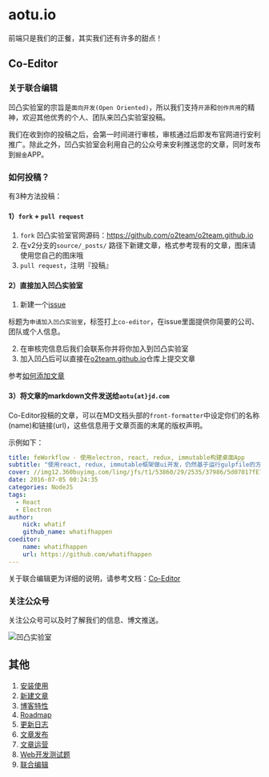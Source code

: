 # aotu.io

前端只是我们的正餐，其实我们还有许多的甜点！

## Co-Editor

### 关于联合编辑

凹凸实验室的宗旨是`面向开发(Open Oriented)`，所以我们支持`开源`和`创作共用`的精神，欢迎其他优秀的个人、团队来凹凸实验室投稿。

我们在收到你的投稿之后，会第一时间进行审核，审核通过后即发布官网进行安利推广。除此之外，凹凸实验室会利用自己的公众号来安利推送您的文章，同时发布到`掘金`APP。

### 如何投稿？

有3种方法投稿：

#### 1）`fork` + `pull request`

1. `fork` 凹凸实验室官网源码：https://github.com/o2team/o2team.github.io
2. 在v2分支的`source/_posts/` 路径下新建文章，格式参考现有的文章，图床请使用您自己的图床哦
3. `pull request`，注明『投稿』

#### 2）直接加入凹凸实验室

1. 新建一个[issue](https://github.com/o2team/o2team.github.io/issues)

  标题为`申请加入凹凸实验室`，标签打上`co-editor`，在issue里面提供你简要的公司、团队或个人信息。

2. 在审核完信息后我们会联系你并将你加入到凹凸实验室
3. 加入凹凸后可以直接在[o2team.github.io](https://github.com/o2team/o2team.github.io)仓库上提交文章

  参考[如何添加文章](https://github.com/o2team/o2team.github.io/wiki/A1-New-Post)
  
#### 3）将文章的markdown文件发送给`aotu{at}jd.com`

Co-Editor投稿的文章，可以在MD文档头部的`front-formatter`中设定你们的名称(name)和链接(url)，这些信息用于文章页面的末尾的版权声明。

示例如下：

```yaml
title: feWorkflow - 使用electron, react, redux, immutable构建桌面App
subtitle: "使用react, redux, immutable框架做ui开发，仍然基于运行gulpfile的方案，这样可以使每个使用自己团队的gulp工作流快速接入和自由调整。"
cover: //img12.360buyimg.com/ling/jfs/t1/53860/29/2535/37986/5d07017fE74648962/7f866b67c5ae6d8a.jpg
date: 2016-07-05 00:24:35
categories: NodeJS
tags:
  - React
  - Electron
author:
    nick: whatif
    github_name: whatifhappen
coeditor:
    name: whatifhappen
    url: https://github.com/whatifhappen
---
```

关于联合编辑更为详细的说明，请参考文档：[Co-Editor](https://github.com/o2team/o2team.github.io/wiki/Z3-Co-Editor)

### 关注公众号

关注公众号可以及时了解我们的信息、博文推送。

![凹凸实验室](https://cloud.githubusercontent.com/assets/6262943/17502000/d9a3de24-5e16-11e6-9b88-197fcd80e0af.png)

## 其他

1. [安装使用](https://github.com/o2team/o2team.github.io/wiki/A0-How-to-use)
1. [新建文章](https://github.com/o2team/o2team.github.io/wiki/A1-New-Post)
1. [博客特性](https://github.com/o2team/o2team.github.io/wiki/B0-Features)
1. [Roadmap](https://github.com/o2team/o2team.github.io/wiki/B1-roadmap)
1. [更新日志](https://github.com/o2team/o2team.github.io/wiki/B2-change-logs)
1. [文章发布](https://github.com/o2team/o2team.github.io/wiki/Z0-Publish)
1. [文章运营](https://github.com/o2team/o2team.github.io/wiki/Z1-Operation)
1. [Web开发测试题](https://github.com/o2team/o2team.github.io/wiki/Z2-Web-Developer-Test)
1. [联合编辑](https://github.com/o2team/o2team.github.io/wiki/Z3-Co-Editor)
